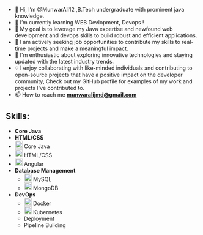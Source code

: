 - 👋 Hi, I’m @MunwarAli12 ,B.Tech undergraduate with prominent java knowledge.         
- 🌱 I’m currently learning WEB Devlopment, Devops !
- 🎯 My goal is to leverage my Java expertise and newfound web development and devops skills to build robust and efficient applications.
- 🔎 I am actively seeking job opportunities to contribute my skills to real-time projects and make a meaningful impact.
- 🚀 I'm enthusiastic about exploring innovative technologies and staying updated with the latest industry trends.
- 💡 I enjoy collaborating with like-minded individuals and contributing to open-source projects that have a positive impact on the developer community, Check out my GitHub profile for examples of my work and projects I've contributed to.
- 📫 How to reach me **munwaralijmd@gmail.com**
## Skills:
- **Core Java**
- **HTML/CSS**
- <img src="https://www.vectorlogo.zone/logos/java/java-icon.svg" alt="Java" width="20" height="20"/> Core Java
- <img src="https://www.w3.org/html/logo/downloads/HTML5_Logo_512.png" alt="HTML/CSS" width="20" height="20"/> HTML/CSS
- <img src="https://angular.io/assets/images/logos/angular/angular.svg" alt="Angular" width="20" height="20"/> Angular
- **Database Management**
  - <img src="https://www.vectorlogo.zone/logos/mysql/mysql-icon.svg" alt="MySQL" width="20" height="20"/> MySQL
  - <img src="https://www.vectorlogo.zone/logos/mongodb/mongodb-icon.svg" alt="MongoDB" width="20" height="20"/> MongoDB
- **DevOps**
  - <img src="https://www.vectorlogo.zone/logos/docker/docker-icon.svg" alt="Docker" width="20" height="20"/> Docker
  - <img src="https://www.vectorlogo.zone/logos/kubernetes/kubernetes-icon.svg" alt="Kubernetes" width="20" height="20"/> Kubernetes
  - Deployment
  - Pipeline Building


<!---
MunwarAli12/MunwarAli12 is a ✨ special ✨ repository because its `README.md` (this file) appears on your GitHub profile.
You can click the Preview link to take a look at your changes.
--->
